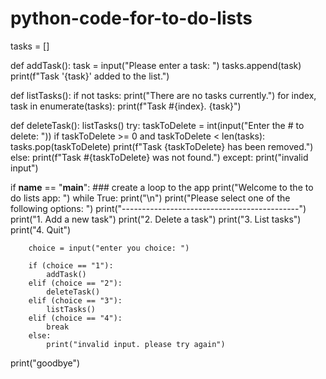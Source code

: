 # python-code-for-to-do-lists
tasks = []

def addTask():
    task =  input("Please enter a task: ")
    tasks.append(task)
    print(f"Task '{task}' added to the list.")

def listTasks():
    if not tasks:
        print("There are no tasks currently.")
        for index, task in enumerate(tasks):
            print(f"Task #{index}. {task}")

def deleteTask():
    listTasks()
    try:
        taskToDelete = int(input("Enter the # to delete: "))
        if taskToDelete >= 0 and taskToDelete < len(tasks):
            tasks.pop(taskToDelete)
            print(f"Task {taskToDelete} has been removed.")
        else:
            print(f"Task #{taskToDelete} was not found.")
    except:
        print("invalid input")

if __name__ == "__main__":
    ### create a loop to the app
    print("Welcome to the to do lists app: ")
    while True:
        print("\n")
        print("Please select one of the following options: ")
        print("--------------------------------------------")
        print("1. Add a new task")
        print("2. Delete a task")
        print("3. List tasks")
        print("4. Quit")

        choice = input("enter you choice: ")
        
        if (choice == "1"):
            addTask()
        elif (choice == "2"):
            deleteTask()
        elif (choice == "3"):
            listTasks()
        elif (choice == "4"):
            break
        else:
            print("invalid input. please try again")

print("goodbye")

